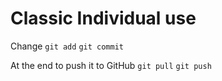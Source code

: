 # Classic Individual use

Change
`git add`
`git commit`


At the end to push it to GitHub
`git pull`
`git push`
